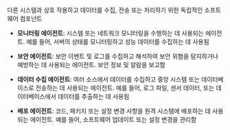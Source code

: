 다른 시스템과 상호 작용하고 데이터를 수집, 전송 또는 처리하기 위한 독립적인 소프트웨어 컴포넌트

- **모니터링 에이전트**: 시스템 또는 네트워크 모니터링을 수행하는 데 사용되는 에이전트. 예를 들어, 서버의 상태를 모니터링하고 성능 데이터를 수집하는 데 사용됨
    
- **보안 에이전트**: 보안 이벤트 및 로그를 수집하고 해석하여 보안 위협을 탐지하거나 예방하는 데 사용되는 에이전트. 보안 정보 및 알람을 보고함
    
- **데이터 수집 에이전트**: 여러 소스에서 데이터를 수집하고 중앙 시스템 또는 데이터베이스로 전송하는 데 사용되는 에이전트. 예를 들어, 로그 파일, 센서 데이터, 또는 데이터베이스에서 데이터를 추출하는 데 사용됨
    
- **배포 에이전트**: 코드, 패키지 또는 설정 변경 사항을 원격 시스템에 배포하는 데 사용되는 에이전트. 예를 들어, 소프트웨어 업데이트 또는 설정 변경을 관리함